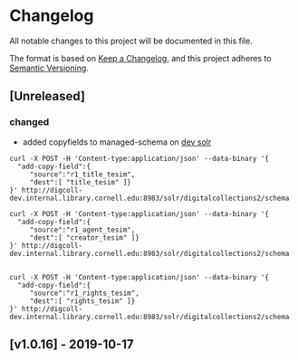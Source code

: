 # Changelog
All notable changes to this project will be documented in this file.

The format is based on [Keep a Changelog](https://keepachangelog.com/en/1.0.0/),
and this project adheres to [Semantic Versioning](https://semver.org/spec/v2.0.0.html).

## [Unreleased]
### changed
- added copyfields to managed-schema on [dev solr](http://digcoll-dev.internal.library.cornell.edu:8983/solr/#/digitalcollections2)

```
curl -X POST -H 'Content-type:application/json' --data-binary '{
  "add-copy-field":{
     "source":"r1_title_tesim",
     "dest":[ "title_tesim" ]}
}' http://digcoll-dev.internal.library.cornell.edu:8983/solr/digitalcollections2/schema

curl -X POST -H 'Content-type:application/json' --data-binary '{
  "add-copy-field":{
     "source":"r1_agent_tesim",
     "dest":[ "creator_tesim" ]}
}' http://digcoll-dev.internal.library.cornell.edu:8983/solr/digitalcollections2/schema


curl -X POST -H 'Content-type:application/json' --data-binary '{
  "add-copy-field":{
     "source":"r1_rights_tesim",
     "dest":[ "rights_tesim" ]}
}' http://digcoll-dev.internal.library.cornell.edu:8983/solr/digitalcollections2/schema

```

## [v1.0.16] - 2019-10-17